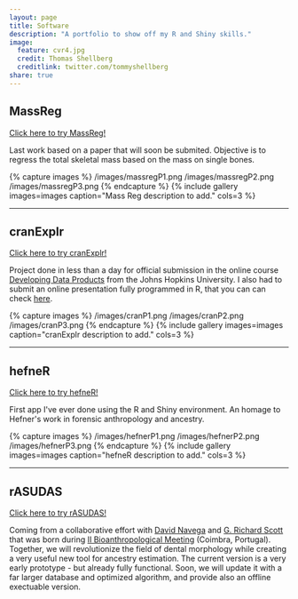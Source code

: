 ```yaml
---
layout: page
title: Software
description: "A portfolio to show off my R and Shiny skills."
image:
  feature: cvr4.jpg
  credit: Thomas Shellberg
  creditlink: twitter.com/tommyshellberg
share: true
---
```


## MassReg

<a href = "https://joao.shinyapps.io/MassReg" target = "_blank">Click here to try MassReg!</a>

Last work based on a paper that will soon be submited. Objective is to regress the total skeletal mass based on the mass on single bones.

{% capture images %}
  /images/massregP1.png
  /images/massregP2.png
  /images/massregP3.png
{% endcapture %}
{% include gallery images=images caption="Mass Reg description to add." cols=3 %}

---

## cranExplr

<a href = "https://joao.shinyapps.io/cranExplr/" target = "_blank">Click here to try cranExplr!</a>

Project done in less than a day for official submission in the online course <a href = "https://www.coursera.org/course/devdataprod" target = "_blank">Developing Data Products</a> from the Johns Hopkins University. I also had to submit an online presentation fully programmed in R, that you can can check <a href = "http://rpubs.com/Del/cranExplrDeck" target = "_blank">here</a>.

{% capture images %}
  /images/cranP1.png
  /images/cranP2.png
  /images/cranP3.png
{% endcapture %}
{% include gallery images=images caption="cranExplr description to add." cols=3 %}

---

## hefneR

<a href = "https://joao.shinyapps.io/hefner-app" target = "_blank">Click here to try hefneR!</a>

First app I've ever done using the R and Shiny environment. An homage to Hefner's work in forensic anthropology and ancestry.

{% capture images %}
  /images/hefnerP1.png
  /images/hefnerP2.png
  /images/hefnerP3.png
{% endcapture %}
{% include gallery images=images caption="hefneR description to add." cols=3 %}

---

## rASUDAS

<a href = "https://dsnavega.shinyapps.io/r-asudas-app/" target = "_blank">Click here to try rASUDAS!</a>

Coming from a collaborative effort with <a href = "https://github.com/dsnavega"  target = "_blank">David Navega</a> and <a href = "http://www.unr.edu/anthropology/people/faculty/g-richard-scott" target = "_blank">G. Richard Scott</a> that was born during <a href = "http://www.uc.pt/fctuc/dcv/eventos/2015/IIbam" target = "_blank">II Bioanthropological Meeting</a> (Coimbra, Portugal). Together, we will revolutionize the field of dental morphology while creating a very useful new tool for ancestry estimation. The current version is a very early prototype - but already fully functional. Soon, we will update it with a far larger database and optimized algorithm, and provide also an offline exectuable version.




